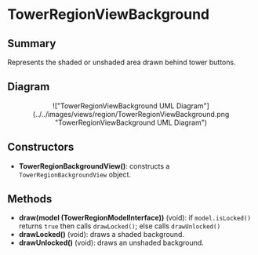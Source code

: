 # TowerRegionViewBackground

## Summary
Represents the shaded or unshaded area drawn behind tower buttons.

## Diagram
<center>
!["TowerRegionViewBackground UML Diagram"](../../images/views/region/TowerRegionViewBackground.png "TowerRegionViewBackground UML Diagram")
</center>

## Constructors
* **TowerRegionBackgroundView()**: constructs a `TowerRegionBackgroundView` object.

## Methods
* **draw(model (TowerRegionModelInterface))** (void): if `model.isLocked()` returns `true` then calls `drawLocked()`; else calls `drawUnlocked()`
* **drawLocked()** (void): draws a shaded background.
* **drawUnlocked()** (void): draws an unshaded background.
